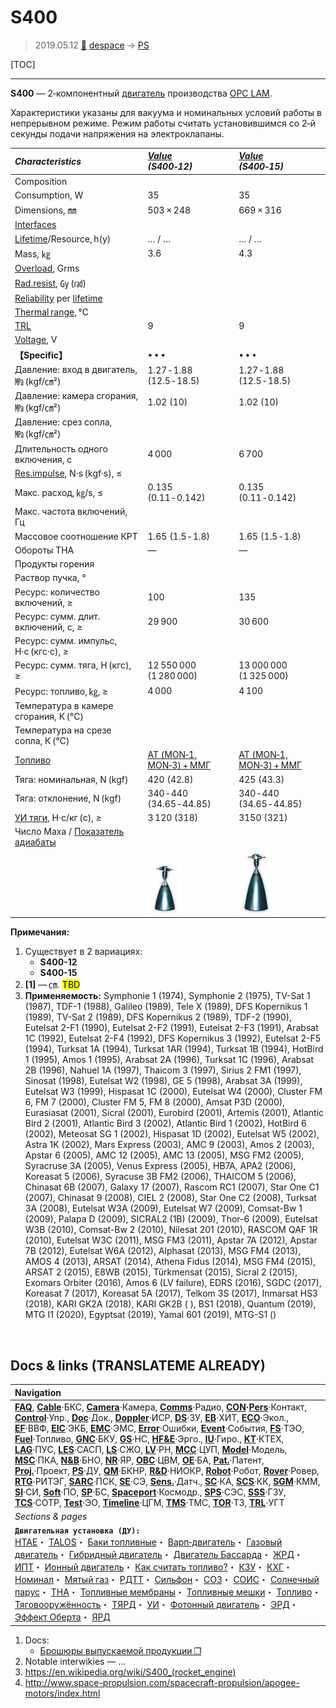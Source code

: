 # S400
> 2019.05.12 [🚀](../index/index.md) [despace](index.md) → [PS](ps.md)

[TOC]

---

**S400** — 2‑компонентный [двигатель](ps.md) производства [OPC LAM](zz_opc_lam.md).

Характеристики указаны для вакуума и номинальных условий работы в непрерывном режиме. Режим работы считать установившимся со 2‑й секунды подачи напряжения на электроклапаны.

|*Characteristics*|*[Value](si.md)<br> (S400‑12)*|*[Value](si.md)<br> (S400‑15)*|
|:--|:--|:--|
|Composition| | |
|Consumption, W|35|35|
|Dimensions, ㎜|503 × 248|669 × 316|
|[Interfaces](interface.md)| | |
|[Lifetime](lifetime.md)/Resource, h(y)|… / …|… / …|
|Mass, ㎏|3.6|4.3|
|[Overload](vibration.md), Grms| | |
|[Rad.resist](ion_rad.md), ㏉ (㎭)| | |
|[Reliability](qm.md) per [lifetime](lifetime.md)| | |
|[Thermal range](tcs.md), ℃| | |
|[TRL](trl.md)|9|9|
|[Voltage](voltage.md), V| | |
|**【Specific】**|• • •|• • •|
|Давление: вход в двигатель, ㎫ (kgf/㎝²)|1.27 ‑ 1.88 (12.5 ‑ 18.5)|1.27 ‑ 1.88 (12.5 ‑ 18.5)|
|Давление: камера сгорания, ㎫ (kgf/㎝²)|1.02 (10)|1.02 (10)|
|Давление: срез сопла, ㎫ (kgf/㎝²)| | |
|Длительность одного включения, с|4 000|6 700|
|[Res.impulse](ing.md), N·s (kgf·s), ≤| | |
|Макс. расход, ㎏/s, ≤|0.135 (0.11 ‑ 0.142)|0.135 (0.11 ‑ 0.142)|
|Макс. частота включений, Гц| | |
|Массовое соотношение КРТ|1.65 (1.5 ‑ 1.8)|1.65 (1.5 ‑ 1.8)|
|Обороты ТНА|—|—|
|Продукты горения| | |
|Раствор пучка, °| | |
|Ресурс: количество включений, ≥|100|135|
|Ресурс: сумм. длит. включений, c, ≥|29 900|30 600|
|Ресурс: сумм. импульс, Н·с (кгс·с), ≥| |
|Ресурс: сумм. тяга, Н (кгс), ≥|12 550 000 (1 280 000)|13 000 000 (1 325 000)|
|Ресурс: топливо, ㎏, ≥|4 000|4 100|
|Температура в камере сгорания, К (℃)| | |
|Температура на срезе сопла, К (℃)| | |
|[Топливо](fuel.md)|[АТ (MON‑1, MON‑3) + ММГ](at_plus.md)|[АТ (MON‑1, MON‑3) + ММГ](at_plus.md)|
|Тяга: номинальная, N (kgf)|420 (42.8)|425 (43.3)|
|Тяга: отклонение, N (kgf)|340 ‑ 440 (34.65 ‑ 44.85)|340 ‑ 440 (34.65 ‑ 44.85)|
|[УИ тяги](isp.md), Н·с/кг (с), ≥|3 120 (318)|3150 (321)|
|Число Маха / [Показатель адиабаты](heat_cr.md)| | |
| |[![](f/ps/s/s400-12_pic1_thumb.jpg)](f/ps/s/s400-12_pic1.jpg)|[![](f/ps/s/s400-15_pic1_thumb.jpg)](f/ps/s/s400-15_pic1.jpg)|

**Примечания:**

   1. Существует в 2 вариациях:
      - **S400-12**
      - **S400-15**
   1. **[1]** — ㎝. <mark>TBD</mark>
   1. **Применяемость:** Symphonie 1 (1974), Symphonie 2 (1975), TV-Sat 1 (1987), TDF-1 (1988), Galileo (1989), Tele X (1989), DFS Kopernikus 1 (1989), TV-Sat 2 (1989), DFS Kopernikus 2 (1989), TDF-2 (1990), Eutelsat 2-F1 (1990), Eutelsat 2-F2 (1991), Eutelsat 2-F3 (1991), Arabsat 1C (1992), Eutelsat 2-F4 (1992), DFS Kopernikus 3 (1992), Eutelsat 2-F5 (1994), Turksat 1A (1994), Turksat 1AR (1994), Turksat 1B (1994), HotBird 1 (1995), Amos 1 (1995), Arabsat 2A (1996), Turksat 1C (1996), Arabsat 2B (1996), Nahuel 1A (1997), Thaicom 3 (1997), Sirius 2 FM1 (1997), Sinosat (1998), Eutelsat W2 (1998), GE 5 (1998), Arabsat 3A (1999), Eutelsat W3 (1999), Hispasat 1C (2000), Eutelsat W4 (2000), Cluster FM 6, FM 7 (2000), Cluster FM 5, FM 8 (2000), Amsat P3D (2000), Eurasiasat (2001), Sicral (2001), Eurobird (2001), Artemis (2001), Atlantic Bird 2 (2001), Atlantic Bird 3 (2002), Atlantic Bird 1 (2002), HotBird 6 (2002), Meteosat SG 1 (2002), Hispasat 1D (2002), Eutelsat W5 (2002), Astra 1K (2002), Mars Express (2003), AMC 9 (2003), Amos 2 (2003), Apstar 6 (2005), AMC 12 (2005), AMC 13 (2005), MSG FM2 (2005), Syracruse 3A (2005), Venus Express (2005), HB7A, APA2 (2006), Koreasat 5 (2006), Syracuse 3B FM2 (2006), THAICOM 5 (2006), Chinasat 6B (2007), Galaxy 17 (2007), Rascom RC1 (2007), Star One C1 (2007), Chinasat 9 (2008), CIEL 2 (2008), Star One C2 (2008), Turksat 3A (2008), Eutelsat W3A (2009), Eutelsat W7 (2009), Comsat-Bw 1 (2009), Palapa D (2009), SICRAL2 (1B) (2009), Thor-6 (2009), Eutelsat W3B (2010), Comsat-Bw 2 (2010), Nilesat 201 (2010), RASCOM QAF 1R (2010), Eutelsat W3C (2011), MSG FM3 (2011), Apstar 7A (2012), Apstar 7B (2012), Eutelsat W6A (2012), Alphasat (2013), MSG FM4 (2013), AMOS 4 (2013), ARSAT (2014), Athena Fidus (2014), MSG FM4 (2015), ARSAT 2 (2015), E8WB (2015), Türkmensat (2015), Sicral 2 (2015), Exomars Orbiter (2016), Amos 6 (LV failure), EDRS (2016), SGDC (2017), Koreasat 7 (2017), Koreasat 5A (2017), Telkom 3S (2017), Inmarsat HS3 (2018), KARI GK2A (2018), KARI GK2B ( ), BS1 (2018), Quantum (2019), MTG I1 (2020), Egyptsat (2019), Yamal 601 (2019), MTG-S1 ()



<p style="page-break-after:always"> </p>

## Docs & links (TRANSLATEME ALREADY)
|Navigation|
|:--|
|**[FAQ](faq.md)**, **[Cable](cable.md)**·БКС, **[Camera](cam.md)**·Камера, **[Comms](comms.md)**·Радио, **[CON](contact.md)·[Pers](person.md)**·Контакт, **[Control](control.md)**·Упр., **[Doc](doc.md)**·Док., **[Doppler](doppler.md)**·ИСР, **[DS](ds.md)**·ЗУ, **[EB](eb.md)**·ХИТ, **[ECO](ecology.md)**·Экол., **[EF](ef.md)**·ВВФ, **[ElC](elc.md)**·ЭКБ, **[EMC](emc.md)**·ЭМС, **[Error](error.md)**·Ошибки, **[Event](event.md)**·События, **[FS](fs.md)**·ТЭО, **[Fuel](fuel.md)**·Топливо, **[GNC](gnc.md)**·БКУ, **[GS](scs.md)**·НС, **[HF&E](hfe.md)**·Эрго., **[IU](iu.md)**·Гиро., **[KT](kt.md)**·КТЕХ, **[LAG](lag.md)**·ПУC, **[LES](les.md)**·САСП, **[LS](ls.md)**·СЖО, **[LV](lv.md)**·РН, **[MCC](mcc.md)**·ЦУП, **[Model](model.md)**·Модель, **[MSC](sc.md)**·ПКА, **[N&B](nnb.md)**·БНО, **[NR](nr.md)**·ЯР, **[OBC](obc.md)**·ЦВМ, **[OE](oe.md)**·БА, **[Pat.](патент.md)**·Патент, **[Proj.](project.md)**·Проект, **[PS](ps.md)**·ДУ, **[QM](qm.md)**·БКНР, **[R&D](rnd.md)**·НИОКР, **[Robot](robotics.md)**·Робот, **[Rover](rover.md)**·Ровер, **[RTG](rtg.md)**·РИТЭГ, **[SARC](sarc.md)**·ПСК, **[SE](se.md)**·СЭ, **[Sens.](sensor.md)**·Датч., **[SC](sc.md)**·КА, **[SCS](scs.md)**·КК, **[SGM](sgm.md)**·КММ, **[SI](si.md)**·СИ, **[Soft](soft.md)**·ПО, **[SP](sp.md)**·БС, **[Spaceport](spaceport.md)**·Космодр., **[SPS](sps.md)**·СЭС, **[SSS](sss.md)**·ГЗУ, **[TCS](tcs.md)**·СОТР, **[Test](test.md)**·ЭО, **[Timeline](timeline.md)**·ЦГМ, **[TMS](tms.md)**·ТМС, **[TOR](tor.md)**·ТЗ, **[TRL](trl.md)**·УГТ|
|*Sections & pages*|
|**`Двигательная установка (ДУ):`**<br> [HTAE](htae.md)・ [TALOS](talos.md)・ [Баки топливные](fuel_tank.md)・ [Варп‑двигатель](warp_drive.md)・ [Газовый двигатель](cgt.md)・ [Гибридный двигатель](гбрд.md)・ [Двигатель Бассарда](bussard_ramjet.md)・ [ЖРД](lpr.md)・ [ИПТ](ing.md)・ [Ионный двигатель](иод.md)・ [Как считать топливо?](si.md)・ [КЗУ](cinu.md)・ [КХГ](cgs.md)・ [Номинал](nominal.md)・ [Мятый газ](exhsteam.md)・ [РДТТ](spr.md)・ [Сильфон](сильфон.md)・ [СОЗ](соз.md)・ [СОИС](соис.md)・ [Солнечный парус](солнечный_парус.md)・ [ТНА](turbopump.md)・ [Топливные мембраны](топливные_мембраны.md)・ [Топливные мешки](топливные_мешки.md)・ [Топливо](fuel.md)・ [Тяговооружённость](ttwr.md)・ [ТЯРД](тярд.md)・ [УИ](isp.md)・ [Фотонный двигатель](фотонный_двигатель.md)・ [ЭРД](epsp.md)・ [Эффект Оберта](oberth_eff.md)・ [ЯРД](ntr.md)|

   1. Docs:
      - [Брошюры выпускаемой продукции ❐](f/con/o/opc_lam_brochures.7z)
   1. Notable interwikies — …
   1. <https://en.wikipedia.org/wiki/S400_(rocket_engine)>
   1. <http://www.space-propulsion.com/spacecraft-propulsion/apogee-motors/index.html>
